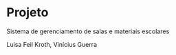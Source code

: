 # Projeto
Sistema de gerenciamento de salas e materiais escolares

Luisa Feil Kroth, Vinícius Guerra